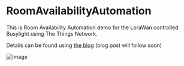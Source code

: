 # RoomAvailabilityAutomation

This is Room Availability Automation demo for the LoraWan controlled Busylight using The Things Network.

Details can be found using [the blog]([https://sandervandevelde.wordpress.com/](https://sandervandevelde.wordpress.com/2023/10/19/visualizing-meeting-room-availability-with-outlook-and-lorawan-busylight/)https://sandervandevelde.wordpress.com/2023/10/19/visualizing-meeting-room-availability-with-outlook-and-lorawan-busylight/) (blog post will follow soon)

![image](https://github.com/sandervandevelde/RoomAvailabilityAutomation/assets/694737/d5b5fd8b-e639-4498-bcbb-ed8008594410)





